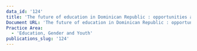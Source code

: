 ```yaml
---
data_id: '124'
title: 'The future of education in Dominican Republic : opportunities and challenges'
Document URL: 'The future of education in Dominican Republic : opportunities and challenges'
Practice Area:
  - 'Education, Gender and Youth'
publications_slug: '124'
---
```

